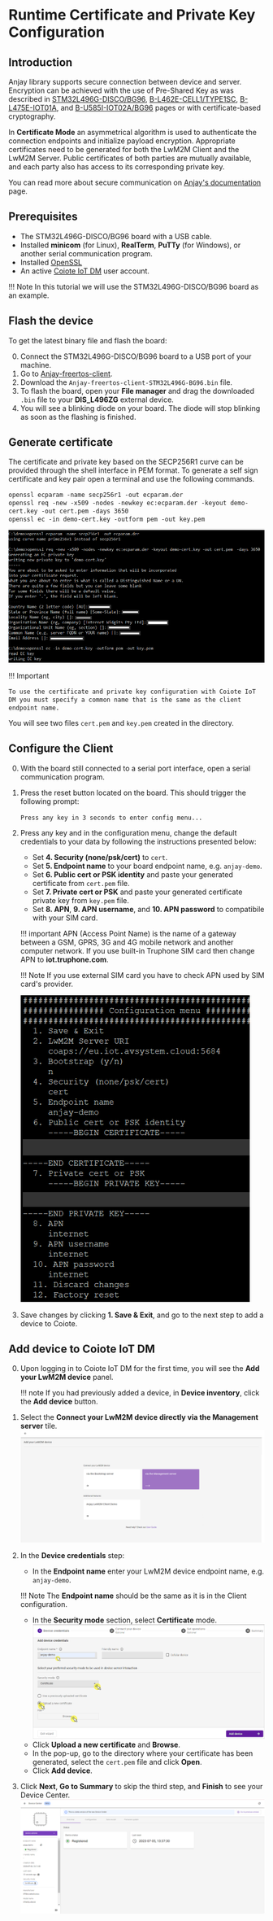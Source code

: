 # Runtime Certificate and Private Key Configuration

## Introduction
Anjay library supports secure connection between device and server. Encryption can be achieved with the use of Pre-Shared Key as was described in [STM32L496G-DISCO/BG96](STM32L496G-DISCO/BG96.md), [B-L462E-CELL1/TYPE1SC](B-L462E-CELL1/TYPE1SC.md), [B-L475E-IOT01A](B-L475E-IOT01A.md), and [B-U585I-IOT02A/BG96](B-U585I-IOT02A/BG96.md) pages or with certificate-based cryptography.

In **Certificate Mode** an asymmetrical algorithm is used to authenticate the connection endpoints and initialize payload encryption. Appropriate certificates need to be generated for both the LwM2M Client and the LwM2M Server. Public certificates of both parties are mutually available, and each party also has access to its corresponding private key.

You can read more about secure communication on [Anjay's documentation](https://avsystem.github.io/Anjay-doc/BasicClient/BC-Security.html) page.


## Prerequisites
* The STM32L496G-DISCO/BG96 board with a USB cable.
* Installed **minicom** (for Linux), **RealTerm**, **PuTTy** (for Windows), or another serial communication program.
* Installed [OpenSSL](https://www.openssl.org/source/)
* An active [Coiote IoT DM](https://eu.iot.avsystem.cloud/) user account.

!!! Note
    In this tutorial we will use the STM32L496G-DISCO/BG96 board as an example.

## Flash the device
To get the latest binary file and flash the board:

0. Connect the STM32L496G-DISCO/BG96 board to a USB port of your machine.
0. Go to [Anjay-freertos-client](https://github.com/AVSystem/Anjay-freertos-client/releases/).
0. Download the `Anjay-freertos-client-STM32L496G-BG96.bin` file.
0. To flash the board, open your **File manager** and drag the downloaded `.bin` file to your **DIS_L496ZG** external device.
0. You will see a blinking diode on your board. The diode will stop blinking as soon as the flashing is finished.

## Generate certificate
The certificate and private key based on the SECP256R1 curve can be provided through the shell interface in PEM format. To generate a self sign certificate and key pair open a  terminal and use the following commands.


```
openssl ecparam -name secp256r1 -out ecparam.der
openssl req -new -x509 -nodes -newkey ec:ecparam.der -keyout demo-cert.key -out cert.pem -days 3650
openssl ec -in demo-cert.key -outform pem -out key.pem
```

![Fragment of creating certificates](images/create_cert.png)

!!! Important

    To use the certificate and private key configuration with Coiote IoT DM you must specify a common name that is the same as the client endpoint name.

You will see two files `cert.pem` and `key.pem` created in the directory.

## Configure the Client

0. With the board still connected to a serial port interface, open a serial communication program.
0. Press the reset button located on the board. This should trigger the following prompt:

    ``Press any key in 3 seconds to enter config menu...``

0. Press any key and in the configuration menu, change the default credentials to your data by following the instructions presented below:
    - Set **4. Security (none/psk/cert)** to `cert`.
    - Set **5. Endpoint name** to your board endpoint name, e.g. `anjay-demo`.
    - Set **6. Public cert or PSK identity** and paste your generated certificate from `cert.pem` file.
    - Set **7. Private cert or PSK** and paste your generated certificate private key from `key.pem` file.
    - Set **8. APN**, **9. APN username**, and **10. APN password** to compatibile with your SIM card.

    !!! important
        APN (Access Point Name) is the name of a gateway between a GSM, GPRS, 3G and 4G mobile network and another computer network. If you use built-in Truphone SIM card then change APN to **iot.truphone.com**.

    !!! Note
        If you use external SIM card you have to check APN used by SIM card's provider.

    ![Generate certificate in Anjay](images/anjay_cert.png)

0. Save changes by clicking **1. Save & Exit**, and go to the next step to add a device to Coiote.

## Add device to Coiote IoT DM

0. Upon logging in to Coiote IoT DM for the first time, you will see the **Add your LwM2M device** panel.

    !!! note
        If you had previously added a device, in **Device inventory**, click the **Add device** button.

0. Select the **Connect your LwM2M device directly via the Management server** tile.
   ![Add via Mgmt](images/ex1.3.png "Add via Mgmt")
0. In the **Device credentials** step:
     - In the **Endpoint name** enter your LwM2M device endpoint name, e.g. `anjay-demo`.

    !!! Note
        The **Endpoint name** should be the same as it is in the Client configuration.

     - In the **Security mode** section, select **Certificate** mode.
        ![Device credentials step](images/add_mgmt_cert.png "Device credentials step")
     - Click **Upload a new certificate** and **Browse**.
     - In the pop-up, go to the directory where your certificate has been generated, select the `cert.pem` file and click **Open**.
     - Click **Add device**.


0. Click **Next**, **Go to Summary** to skip the third step, and **Finish** to see your Device Center.
    ![Registered device](images/registered_cert.png "Registered device")

